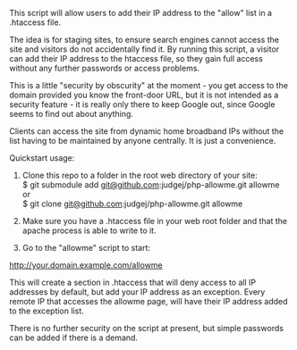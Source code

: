 This script will allow users to add their IP address to the "allow" list 
in a .htaccess file.

The idea is for staging sites, to ensure search engines cannot access the
site and visitors do not accidentally find it. By running this script,
a visitor can add their IP address to the htaccess file, so they gain
full access without any further passwords or access problems.

This is a little "security by obscurity" at the moment - you get access to
the domain provided you know the front-door URL, but it is not intended as
a security feature - it is really only there to keep Google out, since
Google seems to find out about anything. 

Clients can access the site from dynamic home broadband IPs without the
list having to be maintained by anyone centrally. It is just a convenience.

Quickstart usage:

1. Clone this repo to a folder in the root web directory of your site:  
$ git submodule add git@github.com:judgej/php-allowme.git allowme  
or  
$ git clone git@github.com:judgej/php-allowme.git allowme

2. Make sure you have a .htaccess file in your web root folder and that 
the apache process is able to write to it.

3. Go to the "allowme" script to start:

http://your.domain.example.com/allowme

This will create a section in .htaccess that will deny access to all IP
addresses by default, but add your IP address as an exception. Every remote
IP that accesses the allowme page, will have their IP address added to the
exception list.

There is no further security on the script at present, but simple passwords
can be added if there is a demand.